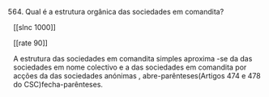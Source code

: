 564. Qual  é a estrutura  orgânica  das sociedades  em comandita?

[[slnc 1000]]

[[rate 90]]

A  estrutura  das  sociedades  em  comandita  simples  aproxima -se  da  das  sociedades  em  nome colectivo e a das sociedades em  comandita  por acções da das sociedades anónimas  , abre-parênteses(Artigos 474 e 478 do CSC)fecha-parênteses.
